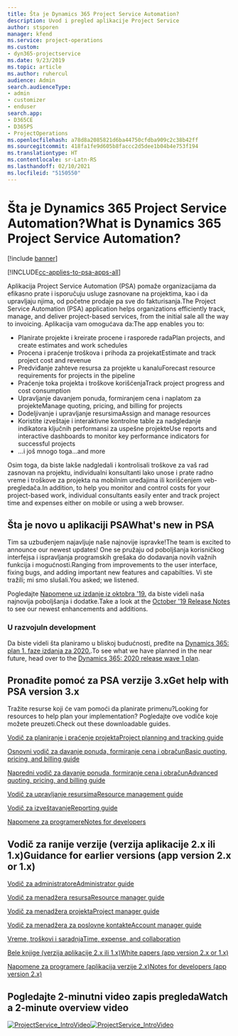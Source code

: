 ```yaml
---
title: Šta je Dynamics 365 Project Service Automation?
description: Uvod i pregled aplikacije Project Service
author: stsporen
manager: kfend
ms.service: project-operations
ms.custom:
- dyn365-projectservice
ms.date: 9/23/2019
ms.topic: article
ms.author: ruhercul
audience: Admin
search.audienceType:
- admin
- customizer
- enduser
search.app:
- D365CE
- D365PS
- ProjectOperations
ms.openlocfilehash: a78d8a2085821d6ba44750cfdba909c2c38b42ff
ms.sourcegitcommit: 418fa1fe9d605b8faccc2d5dee1b04b4e753f194
ms.translationtype: HT
ms.contentlocale: sr-Latn-RS
ms.lasthandoff: 02/10/2021
ms.locfileid: "5150550"
---
```

# <a name="what-is-dynamics-365-project-service-automation"></a><span data-ttu-id="2adeb-103">Šta je Dynamics 365 Project Service Automation?</span><span class="sxs-lookup"><span data-stu-id="2adeb-103">What is Dynamics 365 Project Service Automation?</span></span>

[!include [banner](../includes/psa-now-project-operations.md)]

[!INCLUDE[cc-applies-to-psa-apps-all](../includes/cc-applies-to-psa-apps-all.md)]

<span data-ttu-id="2adeb-104">Aplikacija Project Service Automation (PSA) pomaže organizacijama da efikasno prate i isporučuju usluge zasnovane na projektima, kao i da upravljaju njima, od početne prodaje pa sve do fakturisanja.</span><span class="sxs-lookup"><span data-stu-id="2adeb-104">The Project Service Automation (PSA) application helps organizations efficiently track, manage, and deliver project-based services, from the initial sale all the way to invoicing.</span></span> <span data-ttu-id="2adeb-105">Aplikacija vam omogućava da:</span><span class="sxs-lookup"><span data-stu-id="2adeb-105">The app enables you to:</span></span>

- <span data-ttu-id="2adeb-106">Planirate projekte i kreirate procene i rasporede rada</span><span class="sxs-lookup"><span data-stu-id="2adeb-106">Plan projects, and create estimates and work schedules</span></span>
- <span data-ttu-id="2adeb-107">Procena i praćenje troškova i prihoda za projekat</span><span class="sxs-lookup"><span data-stu-id="2adeb-107">Estimate and track project cost and revenue</span></span>
- <span data-ttu-id="2adeb-108">Predviđanje zahteve resursa za projekte u kanalu</span><span class="sxs-lookup"><span data-stu-id="2adeb-108">Forecast resource requirements for projects in the pipeline</span></span>
- <span data-ttu-id="2adeb-109">Praćenje toka projekta i troškove korišćenja</span><span class="sxs-lookup"><span data-stu-id="2adeb-109">Track project progress and cost consumption</span></span>
- <span data-ttu-id="2adeb-110">Upravljanje davanjem ponuda, formiranjem cena i naplatom za projekte</span><span class="sxs-lookup"><span data-stu-id="2adeb-110">Manage quoting, pricing, and billing for projects</span></span>
- <span data-ttu-id="2adeb-111">Dodeljivanje i upravljanje resursima</span><span class="sxs-lookup"><span data-stu-id="2adeb-111">Assign and manage resources</span></span>
- <span data-ttu-id="2adeb-112">Koristite izveštaje i interaktivne kontrolne table za nadgledanje indikatora ključnih performansi za uspešne projekte</span><span class="sxs-lookup"><span data-stu-id="2adeb-112">Use reports and interactive dashboards to monitor key performance indicators for successful projects</span></span>
- <span data-ttu-id="2adeb-113">...i još mnogo toga</span><span class="sxs-lookup"><span data-stu-id="2adeb-113">...and more</span></span>

<span data-ttu-id="2adeb-114">Osim toga, da biste lakše nadgledali i kontrolisali troškove za vaš rad zasnovan na projektu, individualni konsultanti lako unose i prate radno vreme i troškove za projekta na mobilnim uređajima ili korišćenjem veb-pregledača.</span><span class="sxs-lookup"><span data-stu-id="2adeb-114">In addition, to help you monitor and control costs for your project-based work, individual consultants easily enter and track project time and expenses either on mobile or using a web browser.</span></span>

## <a name="whats-new-in-psa"></a><span data-ttu-id="2adeb-115">Šta je novo u aplikaciji PSA</span><span class="sxs-lookup"><span data-stu-id="2adeb-115">What's new in PSA</span></span>
<span data-ttu-id="2adeb-116">Tim sa uzbuđenjem najavljuje naše najnovije ispravke!</span><span class="sxs-lookup"><span data-stu-id="2adeb-116">The team is excited to announce our newest updates!</span></span> <span data-ttu-id="2adeb-117">One se pružaju od poboljšanja korisničkog interfejsa i ispravljanja programskih grešaka do dodavanja novih važnih funkcija i mogućnosti.</span><span class="sxs-lookup"><span data-stu-id="2adeb-117">Ranging from improvements to the user interface, fixing bugs, and adding important new features and capabilties.</span></span> <span data-ttu-id="2adeb-118">Vi ste tražili; mi smo slušali.</span><span class="sxs-lookup"><span data-stu-id="2adeb-118">You asked; we listened.</span></span>

<span data-ttu-id="2adeb-119">Pogledajte [Napomene uz izdanje iz oktobra '19.](https://docs.microsoft.com/dynamics365-release-plan/2019wave2/index) da biste videli naša najnovija poboljšanja i dodatke.</span><span class="sxs-lookup"><span data-stu-id="2adeb-119">Take a look at the [October '19 Release Notes](https://docs.microsoft.com/dynamics365-release-plan/2019wave2/index) to see our newest enhancements and additions.</span></span>

### <a name="in-development"></a><span data-ttu-id="2adeb-120">U razvoju</span><span class="sxs-lookup"><span data-stu-id="2adeb-120">In development</span></span>
<span data-ttu-id="2adeb-121">Da biste videli šta planiramo u bliskoj budućnosti, pređite na [Dynamics 365: plan 1. faze izdanja za 2020.](https://docs.microsoft.com/dynamics365-release-plan/2020wave1/index).</span><span class="sxs-lookup"><span data-stu-id="2adeb-121">To see what we have planned in the near future, head over to the [Dynamics 365: 2020 release wave 1 plan](https://docs.microsoft.com/dynamics365-release-plan/2020wave1/index).</span></span>

## <a name="get-help-with-psa-version-3x"></a><span data-ttu-id="2adeb-122">Pronađite pomoć za PSA verzije 3.x</span><span class="sxs-lookup"><span data-stu-id="2adeb-122">Get help with PSA version 3.x</span></span>
<span data-ttu-id="2adeb-123">Tražite resurse koji će vam pomoći da planirate primenu?</span><span class="sxs-lookup"><span data-stu-id="2adeb-123">Looking for resources to help plan your implementation?</span></span> <span data-ttu-id="2adeb-124">Pogledajte ove vodiče koje možete preuzeti.</span><span class="sxs-lookup"><span data-stu-id="2adeb-124">Check out these downloadable guides.</span></span>

 [<span data-ttu-id="2adeb-125">Vodič za planiranje i praćenje projekta</span><span class="sxs-lookup"><span data-stu-id="2adeb-125">Project planning and tracking guide</span></span>](../psa/implementation-guides/project-planning-tracking.md)

 [<span data-ttu-id="2adeb-126">Osnovni vodič za davanje ponuda, formiranje cena i obračun</span><span class="sxs-lookup"><span data-stu-id="2adeb-126">Basic quoting, pricing, and billing guide</span></span>](../psa/implementation-guides/begin-quoting-pricing-billing.md)

 [<span data-ttu-id="2adeb-127">Napredni vodič za davanje ponuda, formiranje cena i obračun</span><span class="sxs-lookup"><span data-stu-id="2adeb-127">Advanced quoting, pricing, and billing guide</span></span>](../psa/implementation-guides/adv-quoting-pricing-billing.md)

 [<span data-ttu-id="2adeb-128">Vodič za upravljanje resursima</span><span class="sxs-lookup"><span data-stu-id="2adeb-128">Resource management guide</span></span>](../psa/implementation-guides/resource-management-guide.md)

 [<span data-ttu-id="2adeb-129">Vodič za izveštavanje</span><span class="sxs-lookup"><span data-stu-id="2adeb-129">Reporting guide</span></span>](../psa/implementation-guides/reporting-guide.md)

 [<span data-ttu-id="2adeb-130">Napomene za programere</span><span class="sxs-lookup"><span data-stu-id="2adeb-130">Notes for developers</span></span>](../psa/developer-guides/overview-dev-notes-v3.x.md)

## <a name="guidance-for-earlier-versions-app-version-2x-or-1x"></a><span data-ttu-id="2adeb-131">Vodič za ranije verzije (verzija aplikacije 2.x ili 1.x)</span><span class="sxs-lookup"><span data-stu-id="2adeb-131">Guidance for earlier versions (app version 2.x or 1.x)</span></span>
 [<span data-ttu-id="2adeb-132">Vodič za administratore</span><span class="sxs-lookup"><span data-stu-id="2adeb-132">Administrator guide</span></span>](../psa/admin-guide.md)

 [<span data-ttu-id="2adeb-133">Vodič za menadžera resursa</span><span class="sxs-lookup"><span data-stu-id="2adeb-133">Resource manager guide</span></span>](../psa/resource-manager-guide.md)

 [<span data-ttu-id="2adeb-134">Vodič za menadžera projekta</span><span class="sxs-lookup"><span data-stu-id="2adeb-134">Project manager guide</span></span>](../psa/project-manager-guide.md)

 [<span data-ttu-id="2adeb-135">Vodič za menadžera za poslovne kontakte</span><span class="sxs-lookup"><span data-stu-id="2adeb-135">Account manager guide</span></span>](../psa/account-manager-guide.md)

 [<span data-ttu-id="2adeb-136">Vreme, troškovi i saradnja</span><span class="sxs-lookup"><span data-stu-id="2adeb-136">Time, expense, and collaboration</span></span>](../psa/time-expense-collaboration-guide.md)

 [<span data-ttu-id="2adeb-137">Bele knjige (verzija aplikacije 2.x ili 1.x)</span><span class="sxs-lookup"><span data-stu-id="2adeb-137">White papers (app version 2.x or 1.x)</span></span>](../psa/white-papers.md)

 [<span data-ttu-id="2adeb-138">Napomene za programere (aplikacija verzije 2.x)</span><span class="sxs-lookup"><span data-stu-id="2adeb-138">Notes for developers (app version 2.x)</span></span>](../psa/developer-guides/add-custom-qoi-forms-v2.x.md)

 ## <a name="watch-a-2-minute-overview-video"></a><span data-ttu-id="2adeb-139">Pogledajte 2-minutni video zapis pregleda</span><span class="sxs-lookup"><span data-stu-id="2adeb-139">Watch a 2-minute overview video</span></span>
 <a name="heroArea"></a> <span data-ttu-id="2adeb-140">[![ProjectService_IntroVideo](../psa/media/project-service-intro-video.png "ProjectService_IntroVideo")](https://go.microsoft.com/fwlink/p/?LinkId=799457)</span><span class="sxs-lookup"><span data-stu-id="2adeb-140">[![ProjectService_IntroVideo](../psa/media/project-service-intro-video.png "ProjectService_IntroVideo")](https://go.microsoft.com/fwlink/p/?LinkId=799457)</span></span>


